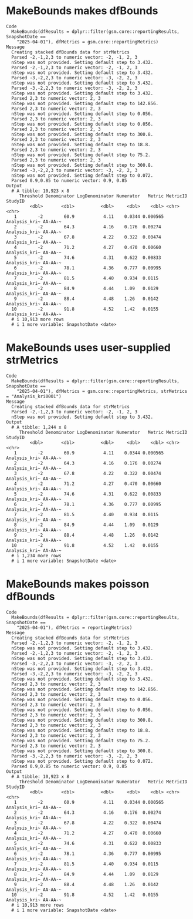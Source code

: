 # MakeBounds makes dfBounds

    Code
      MakeBounds(dfResults = dplyr::filter(gsm.core::reportingResults, SnapshotDate ==
        "2025-04-01"), dfMetrics = gsm.core::reportingMetrics)
    Message
      Creating stacked dfBounds data for strMetrics
      Parsed -2,-1,2,3 to numeric vector: -2, -1, 2, 3
      nStep was not provided. Setting default step to 3.432.
      Parsed -2,-1,2,3 to numeric vector: -2, -1, 2, 3
      nStep was not provided. Setting default step to 3.432.
      Parsed -3,-2,2,3 to numeric vector: -3, -2, 2, 3
      nStep was not provided. Setting default step to 3.432.
      Parsed -3,-2,2,3 to numeric vector: -3, -2, 2, 3
      nStep was not provided. Setting default step to 3.432.
      Parsed 2,3 to numeric vector: 2, 3
      nStep was not provided. Setting default step to 142.856.
      Parsed 2,3 to numeric vector: 2, 3
      nStep was not provided. Setting default step to 0.056.
      Parsed 2,3 to numeric vector: 2, 3
      nStep was not provided. Setting default step to 0.056.
      Parsed 2,3 to numeric vector: 2, 3
      nStep was not provided. Setting default step to 300.8.
      Parsed 2,3 to numeric vector: 2, 3
      nStep was not provided. Setting default step to 18.8.
      Parsed 2,3 to numeric vector: 2, 3
      nStep was not provided. Setting default step to 75.2.
      Parsed 2,3 to numeric vector: 2, 3
      nStep was not provided. Setting default step to 300.8.
      Parsed -3,-2,2,3 to numeric vector: -3, -2, 2, 3
      nStep was not provided. Setting default step to 0.072.
      Parsed 0.9,0.85 to numeric vector: 0.9, 0.85
    Output
      # A tibble: 10,923 x 8
         Threshold Denominator LogDenominator Numerator   Metric MetricID      StudyID
             <dbl>       <dbl>          <dbl>     <dbl>    <dbl> <chr>         <chr>  
       1        -2        60.9           4.11    0.0344 0.000565 Analysis_kri~ AA-AA-~
       2        -2        64.3           4.16    0.176  0.00274  Analysis_kri~ AA-AA-~
       3        -2        67.8           4.22    0.322  0.00474  Analysis_kri~ AA-AA-~
       4        -2        71.2           4.27    0.470  0.00660  Analysis_kri~ AA-AA-~
       5        -2        74.6           4.31    0.622  0.00833  Analysis_kri~ AA-AA-~
       6        -2        78.1           4.36    0.777  0.00995  Analysis_kri~ AA-AA-~
       7        -2        81.5           4.40    0.934  0.0115   Analysis_kri~ AA-AA-~
       8        -2        84.9           4.44    1.09   0.0129   Analysis_kri~ AA-AA-~
       9        -2        88.4           4.48    1.26   0.0142   Analysis_kri~ AA-AA-~
      10        -2        91.8           4.52    1.42   0.0155   Analysis_kri~ AA-AA-~
      # i 10,913 more rows
      # i 1 more variable: SnapshotDate <date>

# MakeBounds uses user-supplied strMetrics

    Code
      MakeBounds(dfResults = dplyr::filter(gsm.core::reportingResults, SnapshotDate ==
        "2025-04-01"), dfMetrics = gsm.core::reportingMetrics, strMetrics = "Analysis_kri0001")
    Message
      Creating stacked dfBounds data for strMetrics
      Parsed -2,-1,2,3 to numeric vector: -2, -1, 2, 3
      nStep was not provided. Setting default step to 3.432.
    Output
      # A tibble: 1,244 x 8
         Threshold Denominator LogDenominator Numerator   Metric MetricID      StudyID
             <dbl>       <dbl>          <dbl>     <dbl>    <dbl> <chr>         <chr>  
       1        -2        60.9           4.11    0.0344 0.000565 Analysis_kri~ AA-AA-~
       2        -2        64.3           4.16    0.176  0.00274  Analysis_kri~ AA-AA-~
       3        -2        67.8           4.22    0.322  0.00474  Analysis_kri~ AA-AA-~
       4        -2        71.2           4.27    0.470  0.00660  Analysis_kri~ AA-AA-~
       5        -2        74.6           4.31    0.622  0.00833  Analysis_kri~ AA-AA-~
       6        -2        78.1           4.36    0.777  0.00995  Analysis_kri~ AA-AA-~
       7        -2        81.5           4.40    0.934  0.0115   Analysis_kri~ AA-AA-~
       8        -2        84.9           4.44    1.09   0.0129   Analysis_kri~ AA-AA-~
       9        -2        88.4           4.48    1.26   0.0142   Analysis_kri~ AA-AA-~
      10        -2        91.8           4.52    1.42   0.0155   Analysis_kri~ AA-AA-~
      # i 1,234 more rows
      # i 1 more variable: SnapshotDate <date>

# MakeBounds makes poisson dfBounds

    Code
      MakeBounds(dfResults = dplyr::filter(gsm.core::reportingResults, SnapshotDate ==
        "2025-04-01"), dfMetrics = reportingMetrics)
    Message
      Creating stacked dfBounds data for strMetrics
      Parsed -2,-1,2,3 to numeric vector: -2, -1, 2, 3
      nStep was not provided. Setting default step to 3.432.
      Parsed -2,-1,2,3 to numeric vector: -2, -1, 2, 3
      nStep was not provided. Setting default step to 3.432.
      Parsed -3,-2,2,3 to numeric vector: -3, -2, 2, 3
      nStep was not provided. Setting default step to 3.432.
      Parsed -3,-2,2,3 to numeric vector: -3, -2, 2, 3
      nStep was not provided. Setting default step to 3.432.
      Parsed 2,3 to numeric vector: 2, 3
      nStep was not provided. Setting default step to 142.856.
      Parsed 2,3 to numeric vector: 2, 3
      nStep was not provided. Setting default step to 0.056.
      Parsed 2,3 to numeric vector: 2, 3
      nStep was not provided. Setting default step to 0.056.
      Parsed 2,3 to numeric vector: 2, 3
      nStep was not provided. Setting default step to 300.8.
      Parsed 2,3 to numeric vector: 2, 3
      nStep was not provided. Setting default step to 18.8.
      Parsed 2,3 to numeric vector: 2, 3
      nStep was not provided. Setting default step to 75.2.
      Parsed 2,3 to numeric vector: 2, 3
      nStep was not provided. Setting default step to 300.8.
      Parsed -3,-2,2,3 to numeric vector: -3, -2, 2, 3
      nStep was not provided. Setting default step to 0.072.
      Parsed 0.9,0.85 to numeric vector: 0.9, 0.85
    Output
      # A tibble: 10,923 x 8
         Threshold Denominator LogDenominator Numerator   Metric MetricID      StudyID
             <dbl>       <dbl>          <dbl>     <dbl>    <dbl> <chr>         <chr>  
       1        -2        60.9           4.11    0.0344 0.000565 Analysis_kri~ AA-AA-~
       2        -2        64.3           4.16    0.176  0.00274  Analysis_kri~ AA-AA-~
       3        -2        67.8           4.22    0.322  0.00474  Analysis_kri~ AA-AA-~
       4        -2        71.2           4.27    0.470  0.00660  Analysis_kri~ AA-AA-~
       5        -2        74.6           4.31    0.622  0.00833  Analysis_kri~ AA-AA-~
       6        -2        78.1           4.36    0.777  0.00995  Analysis_kri~ AA-AA-~
       7        -2        81.5           4.40    0.934  0.0115   Analysis_kri~ AA-AA-~
       8        -2        84.9           4.44    1.09   0.0129   Analysis_kri~ AA-AA-~
       9        -2        88.4           4.48    1.26   0.0142   Analysis_kri~ AA-AA-~
      10        -2        91.8           4.52    1.42   0.0155   Analysis_kri~ AA-AA-~
      # i 10,913 more rows
      # i 1 more variable: SnapshotDate <date>

